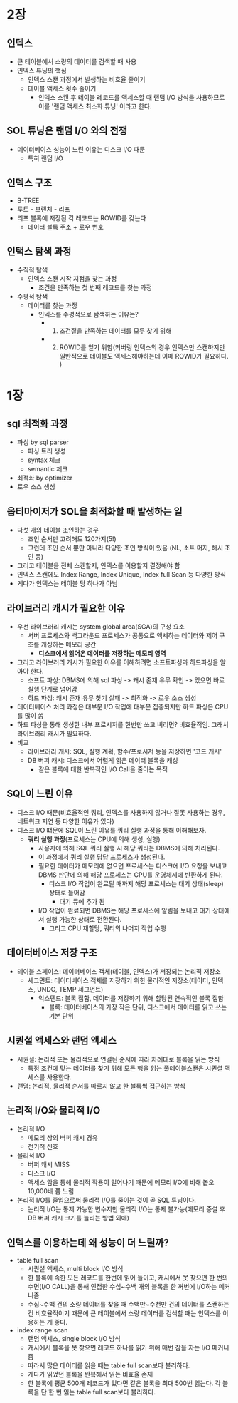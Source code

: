 # 2장
## 인덱스
- 큰 테이블에서 소량의 데이터를 검색할 때 사용 
- 인덱스 튜닝의 핵심 
  - 인덱스 스캔 과정에서 발생하는 비효율 줄이기
  - 테이블 액세스 횟수 줄이기
    - 인덱스 스캔 후 테이블 레코드를 액세스할 때 랜덤 I/O 방식을 사용하므로 이를 '랜덤 액세스 최소화 튜닝' 이라고 한다.

## SOL 튜닝은 랜덤 I/O 와의 전쟁
- 데이터베이스 성능이 느린 이유는 디스크 I/O 때문
  - 특히 랜덤 I/O

## 인덱스 구조
- B-TREE
- 루트 - 브랜치 - 리프 
- 리프 블록에 저장된 각 레코드는 ROWID를 갖는다
  - 데이터 블록 주소 + 로우 번호

## 인택스 탐색 과정
- 수직적 탐색
  - 인덱스 스캔 시작 지점을 찾는 과정
    - 조건을 만족하는 첫 번째 레코드를 찾는 과정
- 수평적 탐색 
  - 데이터를 찾는 과정
    - 인덱스를 수평적으로 탐색하는 이유는?
      - 1. 조건절을 만족하는 데이터를 모두 찾기 위해
      - 2. ROWID를 얻기 위함(커버링 인덱스의 경우 인덱스만 스캔하지만 일반적으로 테이블도 액세스해야하는데 이때 ROWID가 필요하다. )

  
# 1장 
## sql 최적화 과정 
- 파싱 by sql parser
  - 파싱 트리 생성
  - syntax 체크
  - semantic 체크 
- 최적화 by optimizer
- 로우 소스 생성

## 옵티마이저가 SQL을 최적화할 때 발생하는 일
- 다섯 개의 테이블 조인하는 경우 
  - 조인 순서만 고려해도 120가지(5!)
  - 그런데 조인 순서 뿐만 아니라 다양한 조인 방식이 있음 (NL, 소트 머지, 해시 조인 등)
- 그리고 테이블을 전체 스캔할지, 인덱스를 이용할지 결정해야 함
- 인덱스 스캔에도 Index Range, Index Unique, Index full Scan 등 다양한 방식
- 게다가 인덱스는 테이블 당 하나가 아님

## 라이브러리 캐시가 필요한 이유
- 우선 라이브러리 캐시는 system global area(SGA)의 구성 요소
  - 서버 프로세스와 백그라운드 프로세스가 공통으로 액세하는 데이터와 제어 구조를 캐싱하는 메모리 공간
    - **디스크에서 읽어온 데이터를 저장하는 메모리 영역**
- 그리고 라이브러리 캐시가 필요한 이유를 이해하려면 소프트파싱과 하드파싱을 알아야 한다. 
  - 소프트 파싱: DBMS에 의해 sql 파싱 -> 캐시 존재 유무 확인 -> 있으면 바로 실행 단계로 넘어감 
  - 하드 파싱: 캐시 존재 유무 찾기 실패 -> 최적화 -> 로우 소스 생성
- 데이터베이스 처리 과정은 대부분 I/O 작업에 대부분 집중되지만 하드 파싱은 CPU를 많이 씀
- 하드 파싱을 통해 생성한 내부 프로시저를 한번만 쓰고 버리면? 비효율적임. 그래서 라이브러리 캐시가 필요하다.
- 비교
  - 라이브러리 캐시: SQL, 실행 계획, 함수/프로시저 등을 저장하면 '코드 캐시'
  - DB 버퍼 캐시: 디스크에서 어렵게 읽은 데이터 블록을 캐싱
    - 같은 블록에 대한 반복적인 I/O Call을 줄이는 목적


## SQL이 느린 이유
- 디스크 I/O 때문(비효율적인 쿼리, 인덱스를 사용하지 않거나 잘못 사용하는 경우, 네트워크 지연 등 다양한 이유가 있다)
- 디스크 I/O 떄문에 SQL이 느린 이유를 쿼리 실행 과정을 통해 이해해보자.
  - **쿼리 실행 과정**(프로세스는 CPU에 의해 생성, 실행)
    - 사용자에 의해 SQL 쿼리 실행 시 해당 쿼리는 DBMS에 의해 처리된다. 
    - 이 과정에서 쿼리 실행 담당 프로세스가 생성된다.  
    - 필요한 데이터가 메모리에 없으면 프로세스는 디스크에 I/O 요청을 보내고 DBMS 판단에 의해 해당 프로세스는 CPU를 운영체제에 반환하게 된다. 
      - 디스크 I/O 작업이 완료될 때까지 해당 프로세스는 대기 상태(sleep) 상태로 들어감
        - 대기 큐에 추가 됨
    - I/O 작업이 완료되면 DBMS는 해당 프로세스에 알림을 보내고 대기 상태에서 실행 가능한 상태로 전환된다. 
      - 그리고 CPU 재할당, 쿼리의 나머지 작업 수행

## 데이터베이스 저장 구조
- 테이블 스페이스: 데이터베이스 객체(테이블, 인덱스)가 저장되는 논리적 저장소
  - 세그먼트: 데이터베이스 객체를 저장하기 위한 물리적인 저장소(데이터, 인덱스, UNDO, TEMP 세그먼트)
    - 익스텐드: 블록 집합, 데이터를 저장하기 위해 할당된 연속적인 블록 집합
      - 블록: 데이터베이스의 가장 작은 단위, 디스크에서 데이터를 읽고 쓰는 기본 단위 

## 시퀀셜 액세스와 랜덤 액세스
- 시퀀셜: 논리적 또는 물리적으로 연결된 순서에 따라 차례대로 블록을 읽는 방식
  - 특정 조건에 맞는 데이터를 찾기 위해 모든 행을 읽는 풀테이블스캔은 시퀀셜 액세스를 사용한다. 
- 랜덤: 논리적, 물리적 순서를 따르지 않고 한 블록씩 접근하는 방식

## 논리적 I/O와 물리적 I/O
- 논리적 I/O
  - 메모리 상의 버퍼 캐시 경유
  - 전기적 신호
- 물리적 I/O
  - 버퍼 캐시 MISS
  - 디스크 I/O
  - 액세스 암을 통해 물리적 작용이 일어나기 때문에 메모리 I/O에 비해 봍오 10,000배 쯤 느림
- 논리적 I/O를 줄임으로써 물리적 I/O를 줄이는 것이 곧 SQL 튜닝이다. 
  - 논리적 I/O는 통제 가능한 변수지만 물리적 I/O는 통제 불가능(메모리 증설 후 DB 버퍼 캐시 크기를 늘리는 방법 외에)

## 인덱스를 이용하는데 왜 성능이 더 느릴까?
- table full scan
  - 시퀀셜 액세스, multi block I/O 방식
  - 한 블록에 속한 모든 레코드를 한번에 읽어 들이고, 캐시에서 못 찾으면 한 번의 수면(I/O CALL)을 통해 인접한 수십~수백 개의 블록을 한 꺼번에 I/O하는 메커니즘
  - 수십~수백 건의 소량 데이터를 찾을 때 수백만~수천만 건의 데이터를 스캔하는 건 비효율적이기 때문에 큰 테이블에서 소량 데이터를 검색할 때는 인덱스를 이용하는 게 좋다. 
- index range scan
  - 랜덤 액세스, single block I/O 방식
  - 캐시에서 블록을 못 찾으면 레코드 하나를 읽기 위해 매번 잠을 자는 I/O 메커니즘 
  - 따라서 많은 데이터를 읽을 때는 table full scan보다 불리하다. 
  - 게다가 읽었던 블록을 반복해서 읽는 비효율 존재
  - 한 블록에 평균 500개 레코드가 있다면 같은 블록을 최대 500번 읽는다. 각 블록을 단 한 번 읽는 table full scan보다 불리하다. 
